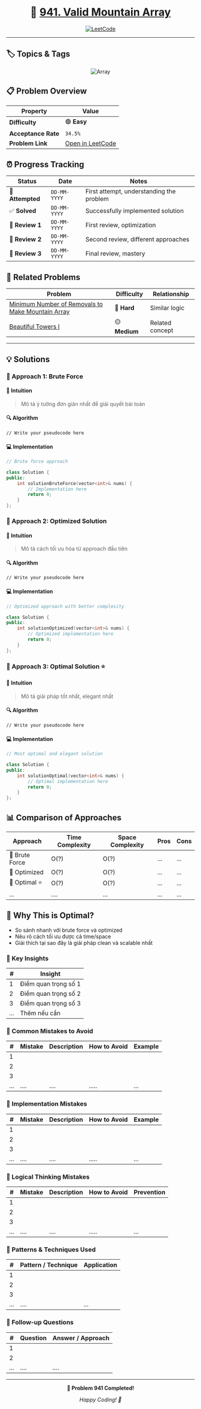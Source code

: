 <div align="center">

# 🧠 [941. Valid Mountain Array](https://leetcode.com/problems/valid-mountain-array/)

[![LeetCode](<https://img.shields.io/badge/LeetCode-Problem%20941-FFA116?style=for-the-badge&logo=leetcode&logoColor=white>)](https://leetcode.com/problems/valid-mountain-array/)

</div>

---

## 🏷️ Topics & Tags

<div align="center">

![Array](https://img.shields.io/badge/-Array-blue?style=flat-square) 

</div>

## 📋 Problem Overview

| Property | Value |
|----------|-------|
| **Difficulty** | 🟢 **Easy** |
| **Acceptance Rate** | `34.5%` |
| **Problem Link** | [Open in LeetCode](https://leetcode.com/problems/valid-mountain-array/) |
## ⏰ Progress Tracking

| Status | Date | Notes |
|--------|------|-------|
| 🎯 **Attempted** | `DD-MM-YYYY` | First attempt, understanding the problem |
| ✅ **Solved** | `DD-MM-YYYY` | Successfully implemented solution |
| 🔄 **Review 1** | `DD-MM-YYYY` | First review, optimization |
| 🔄 **Review 2** | `DD-MM-YYYY` | Second review, different approaches |
| 🔄 **Review 3** | `DD-MM-YYYY` | Final review, mastery |

## 🔗 Related Problems

| Problem | Difficulty | Relationship |
|---------|------------|-------------|
| [Minimum Number of Removals to Make Mountain Array](https://leetcode.com/problems/minimum-number-of-removals-to-make-mountain-array/) | 🔴 **Hard** | Similar logic |
| [Beautiful Towers I](https://leetcode.com/problems/beautiful-towers-i/) | 🟡 **Medium** | Related concept |

---

## 💡 Solutions

### 🥉 Approach 1: Brute Force

#### 📝 Intuition
> Mô tả ý tưởng đơn giản nhất để giải quyết bài toán

#### 🔍 Algorithm
```pseudo
// Write your pseudocode here
```

#### 💻 Implementation

```cpp
// Brute force approach

class Solution {
public:
    int solutionBruteForce(vector<int>& nums) {
        // Implementation here
        return 0;
    }
};
```

### 🥈 Approach 2: Optimized Solution

#### 📝 Intuition
> Mô tả cách tối ưu hóa từ approach đầu tiên

#### 🔍 Algorithm
```pseudo
// Write your pseudocode here
```

#### 💻 Implementation

```cpp
// Optimized approach with better complexity

class Solution {
public:
    int solutionOptimized(vector<int>& nums) {
        // Optimized implementation here
        return 0;
    }
};
```

### 🥇 Approach 3: Optimal Solution ⭐

#### 📝 Intuition
> Mô tả giải pháp tốt nhất, elegant nhất

#### 🔍 Algorithm
```pseudo
// Write your pseudocode here
```

#### 💻 Implementation

```cpp
// Most optimal and elegant solution

class Solution {
public:
    int solutionOptimal(vector<int>& nums) {
        // Optimal implementation here
        return 0;
    }
};
```

## 📊 Comparison of Approaches

| Approach | Time Complexity | Space Complexity | Pros | Cons |
|----------|-----------------|------------------|------|------|
| 🥉 Brute Force | O(?) | O(?) | ... | ... |
| 🥈 Optimized   | O(?) | O(?) | ... | ... |
| 🥇 Optimal ⭐  | O(?) | O(?) | ... | ... |
|  ...            | .... | ... | ... | ... |

## 🎯 Why This is Optimal?
- So sánh nhanh với brute force và optimized
- Nêu rõ cách tối ưu được cả time/space
- Giải thích tại sao đây là giải pháp clean và scalable nhất

### 🔑 Key Insights
| # | Insight |
|---|---------|
| 1 |Điểm quan trọng số 1|
| 2 |Điểm quan trọng số 2|
| 3 |Điểm quan trọng số 3|
| ... | Thêm nếu cần | 

### 💭 Common Mistakes to Avoid
| # | Mistake | Description | How to Avoid | Example |
|---|---------|-------------|--------------|----------|
| 1 |         |             |              |          |
| 2 |         |             |              |          |
| 3 |         |             |              |          |
 ... |   .... |   ....      |  .....       |   ...    |

### 🐛 Implementation Mistakes

| # | Mistake | Description | How to Avoid | Example |
|---|---------|-------------|--------------|----------|
| 1 |         |             |              |          |
| 2 |         |             |              |          |
| 3 |         |             |              |          |
 ... |   .... |   ....      |  .....       |   ...    |

### 💭 Logical Thinking Mistakes

| # | Mistake | Description | How to Avoid | Prevention |
|---|---------|-------------|--------------|------------|
| 1 |         |             |              |          |
| 2 |         |             |              |          |
| 3 |         |             |              |          |
 ... |   .... |   ....      |  .....       |   ...    |

### 🎯 Patterns & Techniques Used
| # | Pattern / Technique | Application |
|---|---------------------|-------------|
| 1 |                     |             |
| 2 |                     |             |
| 3 |                     |             |
 ... |   ....             | ...         |

### 🔄 Follow-up Questions
| # | Question | Answer / Approach |
|---|----------|-------------------|
| 1 |          |                   |
| 2 |          |                   |
 ... |   .... |   ....             |

---

<div align="center">

**🎯 Problem 941 Completed!**

*Happy Coding! 🚀*

</div>
